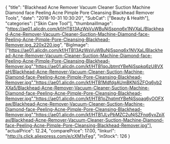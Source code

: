 {
	"title": "Blackhead Acne Remover Vacuum Cleaner Suction Machine Diamond face Peeling Acne Pimple Pore Cleansing Blackhead Remover Tools",
	"date": "2018-10-31 10:30:20",
	"SubCat": ["Beauty & Health"],
	"categories": ["Skin Care Tool"],
	"thumbnailImage": "https://ae01.alicdn.com/kf/HTB13AzWsVuWBuNjSspnq6x1NVXaL/Blackhead-Acne-Remover-Vacuum-Cleaner-Suction-Machine-Diamond-face-Peeling-Acne-Pimple-Pore-Cleansing-Blackhead-Remover.jpg_220x220.jpg",
	"BigImage": ["https://ae01.alicdn.com/kf/HTB13AzWsVuWBuNjSspnq6x1NVXaL/Blackhead-Acne-Remover-Vacuum-Cleaner-Suction-Machine-Diamond-face-Peeling-Acne-Pimple-Pore-Cleansing-Blackhead-Remover.jpg","https://ae01.alicdn.com/kf/HTB1qoJbtmtYBeNjSspkq6zU8VXaH/Blackhead-Acne-Remover-Vacuum-Cleaner-Suction-Machine-Diamond-face-Peeling-Acne-Pimple-Pore-Cleansing-Blackhead-Remover.jpg","https://ae01.alicdn.com/kf/HTB1MdfdgAUmBKNjSZFOq6yb2XXa5/Blackhead-Acne-Remover-Vacuum-Cleaner-Suction-Machine-Diamond-face-Peeling-Acne-Pimple-Pore-Cleansing-Blackhead-Remover.jpg","https://ae01.alicdn.com/kf/HTB1oZhqtmtYBeNjSspaq6yOOFXaw/Blackhead-Acne-Remover-Vacuum-Cleaner-Suction-Machine-Diamond-face-Peeling-Acne-Pimple-Pore-Cleansing-Blackhead-Remover.jpg","https://ae01.alicdn.com/kf/HTB1JLyPbMZC2uNjSZFnq6yxZpXav/Blackhead-Acne-Remover-Vacuum-Cleaner-Suction-Machine-Diamond-face-Peeling-Acne-Pimple-Pore-Cleansing-Blackhead-Remover.jpg"],
	"actualPrice": 12.24,
	"comparePrice": 17.00,
	"linkurl": "http://s.click.aliexpress.com/e/cXM1vFeg",
	"inStock": 126
}
